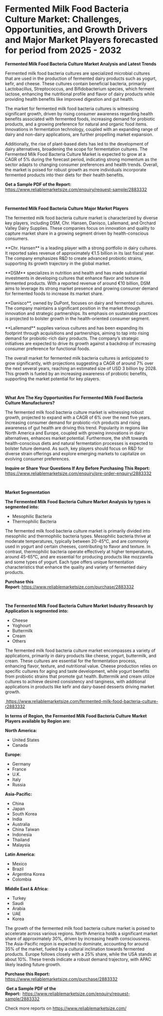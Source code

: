 <p><h1>Fermented Milk Food Bacteria Culture Market: Challenges, Opportunities, and Growth Drivers and Major Market Players forecasted for period from 2025 - 2032</h1></p><p><strong>Fermented Milk Food Bacteria Culture Market Analysis and Latest Trends</strong></p>
<p><p>Fermented milk food bacteria cultures are specialized microbial cultures that are used in the production of fermented dairy products such as yogurt, kefir, and cheese. These cultures contain beneficial bacteria, primarily Lactobacillus, Streptococcus, and Bifidobacterium species, which ferment lactose, enhancing the nutritional profile and flavor of dairy products while providing health benefits like improved digestion and gut health.</p><p>The market for fermented milk food bacteria cultures is witnessing significant growth, driven by rising consumer awareness regarding health benefits associated with fermented foods, increasing demand for probiotic products, and a growing preference for natural and organic food items. Innovations in fermentation technology, coupled with an expanding range of dairy and non-dairy applications, are further propelling market expansion. </p><p>Additionally, the rise of plant-based diets has led to the development of dairy alternatives, broadening the scope for fermentation cultures. The Fermented Milk Food Bacteria Culture Market is expected to grow at a CAGR of 5% during the forecast period, indicating strong momentum as the sector adapts to changing consumer preferences and health trends. Overall, the market is poised for robust growth as more individuals incorporate fermented products into their diets for their health benefits.</p></p>
<p><strong>Get a Sample PDF of the Report:&nbsp;</strong> <a href="https://www.reliablemarketsize.com/enquiry/request-sample/2883332?utm_campaign=2995&utm_medium=2&utm_source=Github&utm_content=ia&utm_term=13032025&utm_id=fermented-milk-food-bacteria-culture">https://www.reliablemarketsize.com/enquiry/request-sample/2883332</a></p>
<p>&nbsp;</p>
<p><strong>Fermented Milk Food Bacteria Culture Major Market Players</strong></p>
<p><p>The fermented milk food bacteria culture market is characterized by diverse key players, including DSM, Chr. Hansen, Danisco, Lallemand, and Orchard Valley Dairy Supplies. These companies focus on innovation and quality to capture market share in a growing segment driven by health-conscious consumers.</p><p>**Chr. Hansen** is a leading player with a strong portfolio in dairy cultures. It reported sales revenue of approximately €1.5 billion in its last fiscal year. The company emphasizes R&D to create advanced probiotic strains, supporting its growth trajectory in the global market.</p><p>**DSM** specializes in nutrition and health and has made substantial investments in developing cultures that enhance flavor and texture in fermented products. With a reported revenue of around €10 billion, DSM aims to leverage its strong market presence and growing consumer demand for fermented foods to increase its market share.</p><p>**Danisco**, owned by DuPont, focuses on dairy and fermented cultures. The company maintains a significant position in the market through innovation and strategic partnerships. Its emphasis on sustainable practices is projected to bolster growth in the health-oriented consumer segment.</p><p>**Lallemand** supplies various cultures and has been expanding its footprint through acquisitions and partnerships, aiming to tap into rising demand for probiotic-rich dairy products. The company’s strategic initiatives are expected to drive its growth against a backdrop of increasing consumer preference for functional foods.</p><p>The overall market for fermented milk bacteria cultures is anticipated to grow significantly, with projections suggesting a CAGR of around 7% over the next several years, reaching an estimated size of USD 3 billion by 2028. This growth is fueled by an increasing awareness of probiotic benefits, supporting the market potential for key players.</p></p>
<p>&nbsp;</p>
<p><strong>What Are The Key Opportunities For Fermented Milk Food Bacteria Culture Manufacturers?</strong></p>
<p><p>The fermented milk food bacteria culture market is witnessing robust growth, projected to expand with a CAGR of 6% over the next five years. Increasing consumer demand for probiotic-rich products and rising awareness of gut health are driving this trend. Popularity in regions like North America and Europe, coupled with growing innovations in dairy alternatives, enhances market potential. Furthermore, the shift towards health-conscious diets and natural fermentation processes is expected to bolster future demand. As such, key players should focus on R&D for diverse strain offerings and explore emerging markets to capitalize on evolving consumer preferences.</p></p>
<p><strong>Inquire or Share Your Questions If Any Before Purchasing This Report:</strong> <a href="https://www.reliablemarketsize.com/enquiry/pre-order-enquiry/2883332?utm_campaign=2995&utm_medium=2&utm_source=Github&utm_content=ia&utm_term=13032025&utm_id=fermented-milk-food-bacteria-culture">https://www.reliablemarketsize.com/enquiry/pre-order-enquiry/2883332</a></p>
<p>&nbsp;</p>
<p><strong>Market Segmentation</strong></p>
<p><strong>The Fermented Milk Food Bacteria Culture Market Analysis by types is segmented into:</strong></p>
<p><ul><li>Mesophilic Bacteria</li><li>Thermophilic Bacteria</li></ul></p>
<p><p>The fermented milk food bacteria culture market is primarily divided into mesophilic and thermophilic bacteria types. Mesophilic bacteria thrive at moderate temperatures, typically between 20-45°C, and are commonly used in yogurt and certain cheeses, contributing to flavor and texture. In contrast, thermophilic bacteria operate effectively at higher temperatures, around 45-65°C, and are essential for producing products like mozzarella and some types of yogurt. Each type offers unique fermentation characteristics that enhance the quality and variety of fermented dairy products.</p></p>
<p><strong>Purchase this Report:&nbsp;</strong><a href="https://www.reliablemarketsize.com/purchase/2883332?utm_campaign=2995&utm_medium=2&utm_source=Github&utm_content=ia&utm_term=13032025&utm_id=fermented-milk-food-bacteria-culture">https://www.reliablemarketsize.com/purchase/2883332</a></p>
<p>&nbsp;</p>
<p><strong>The Fermented Milk Food Bacteria Culture Market Industry Research by Application is segmented into:</strong></p>
<p><ul><li>Cheese</li><li>Yoghourt</li><li>Buttermilk</li><li>Cream</li><li>Others</li></ul></p>
<p><p>The fermented milk food bacteria culture market encompasses a variety of applications, primarily in dairy products like cheese, yogurt, buttermilk, and cream. These cultures are essential for the fermentation process, enhancing flavor, texture, and nutritional value. Cheese production relies on specific cultures for aging and taste development, while yogurt benefits from probiotic strains that promote gut health. Buttermilk and cream utilize cultures to achieve desired consistency and tanginess, with additional applications in products like kefir and dairy-based desserts driving market growth.</p></p>
<p><a href="https://www.reliablemarketsize.com/fermented-milk-food-bacteria-culture-r2883332?utm_campaign=2995&utm_medium=2&utm_source=Github&utm_content=ia&utm_term=13032025&utm_id=fermented-milk-food-bacteria-culture">&nbsp;https://www.reliablemarketsize.com/fermented-milk-food-bacteria-culture-r2883332</a></p>
<p><strong>In terms of Region, the Fermented Milk Food Bacteria Culture Market Players available by Region are:</strong></p>
<p>
    <p> <strong> North America: </strong>
        <ul>
            <li>United States</li>
            <li>Canada</li>
        </ul>
        </p> 
    <p> <strong> Europe: </strong>
        <ul>
            <li>Germany</li>
            <li>France</li>
            <li>U.K.</li>
            <li>Italy</li>
            <li>Russia</li>
        </ul>
        </p> 
    <p> <strong> Asia-Pacific: </strong>
        <ul>
            <li>China</li>
            <li>Japan</li>
            <li>South Korea</li>
            <li>India</li>
            <li>Australia</li>
            <li>China Taiwan</li>
            <li>Indonesia</li>
            <li>Thailand</li>
            <li>Malaysia</li>
        </ul>
        </p> 
    <p> <strong> Latin America: </strong>
        <ul>
            <li>Mexico</li>
            <li>Brazil</li>
            <li>Argentina Korea</li>
            <li>Colombia</li>
        </ul>
        </p> 
    <p> <strong> Middle East & Africa: </strong>
        <ul>
            <li>Turkey</li>
            <li>Saudi</li>
            <li>Arabia</li>
            <li>UAE</li>
            <li>Korea</li>
        </ul>
    </p>
    </p>
<p><p>The growth of the fermented milk food bacteria culture market is poised to accelerate across various regions. North America holds a significant market share of approximately 30%, driven by increasing health consciousness. The Asia-Pacific region is expected to dominate, accounting for around 35% of the market, fueled by a cultural inclination towards fermented products. Europe follows closely with a 25% share, while the USA stands at about 10%. These trends indicate a robust demand trajectory, with APAC likely leading future growth.</p></p>
<p><strong>Purchase this Report: </strong><a href="https://www.reliablemarketsize.com/purchase/2883332?utm_campaign=2995&utm_medium=2&utm_source=Github&utm_content=ia&utm_term=13032025&utm_id=fermented-milk-food-bacteria-culture">https://www.reliablemarketsize.com/purchase/2883332</a></p>
<p>&nbsp;<strong>Get a Sample PDF of the Report:&nbsp;&nbsp;</strong><a href="https://www.reliablemarketsize.com/enquiry/request-sample/2883332?utm_campaign=2995&utm_medium=2&utm_source=Github&utm_content=ia&utm_term=13032025&utm_id=fermented-milk-food-bacteria-culture">https://www.reliablemarketsize.com/enquiry/request-sample/2883332</a></p>
<p><strong></strong></p>
<p>Check more reports on <a href="https://www.reliablemarketsize.com/?utm_campaign=2995&utm_medium=2&utm_source=Github&utm_content=ia&utm_term=13032025&utm_id=fermented-milk-food-bacteria-culture">https://www.reliablemarketsize.com/</a></p>